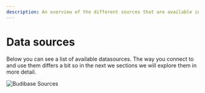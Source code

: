 ```yaml
---
description: An overview of the different sources that are available in Budibase
---
```


# Data sources

Below you can see a list of available datasources. The way you connect to and use them differs a bit so in the next we sections we will explore them in more detail.

![Budibase Sources](../../../.gitbook/assets/sources.png)





